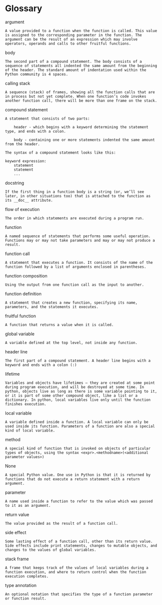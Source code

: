 # Glossary

argument

    A value provided to a function when the function is called. This value is assigned to the corresponding parameter in the function. The argument can be the result of an expression which may involve operators, operands and calls to other fruitful functions.
body

    The second part of a compound statement. The body consists of a sequence of statements all indented the same amount from the beginning of the header. The standard amount of indentation used within the Python community is 4 spaces.
calling stack

    A sequence (stack) of frames, showing all the function calls that are in process but not yet complete. When one function’s code invokes another function call, there will be more than one frame on the stack.
compound statement

    A statement that consists of two parts:

        header - which begins with a keyword determining the statement type, and ends with a colon.

        body - containing one or more statements indented the same amount from the header.

    The syntax of a compound statement looks like this:

    keyword expression:
        statement
        statement
        ...

docstring

    If the first thing in a function body is a string (or, we’ll see later, in other situations too) that is attached to the function as its __doc__ attribute.
flow of execution

    The order in which statements are executed during a program run.
function

    A named sequence of statements that performs some useful operation. Functions may or may not take parameters and may or may not produce a result.
function call

    A statement that executes a function. It consists of the name of the function followed by a list of arguments enclosed in parentheses.
function composition

    Using the output from one function call as the input to another.
function definition

    A statement that creates a new function, specifying its name, parameters, and the statements it executes.
fruitful function

    A function that returns a value when it is called.
global variable

    A variable defined at the top level, not inside any function.
header line

    The first part of a compound statement. A header line begins with a keyword and ends with a colon (:)
lifetime

    Variables and objects have lifetimes — they are created at some point during program execution, and will be destroyed at some time. In python, objects live as long as there is some variable pointing to it, or it is part of some other compound object, like a list or a dictionary. In python, local variables live only until the function finishes execution.
local variable

    A variable defined inside a function. A local variable can only be used inside its function. Parameters of a function are also a special kind of local variable.
method

    A special kind of function that is invoked on objects of particular types of objects, using the syntax <expr>.<methodname>(<additional parameter values>)
None

    A special Python value. One use in Python is that it is returned by functions that do not execute a return statement with a return argument.
parameter

    A name used inside a function to refer to the value which was passed to it as an argument.
return value

    The value provided as the result of a function call.
side effect

    Some lasting effect of a function call, other than its return value. Side effects include print statements, changes to mutable objects, and changes to the values of global variables.
stack frame

    A frame that keeps track of the values of local variables during a function execution, and where to return control when the function execution completes.
type annotation

    An optional notation that specifies the type of a function parameter or function result.
